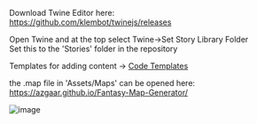 Download Twine Editor here: <br>
https://github.com/klembot/twinejs/releases

Open Twine and at the top select Twine->Set Story Library Folder <br>
Set this to the 'Stories' folder in the repository<br>

Templates for adding content -> [Code Templates](Code_Templates.md)

the .map file in 'Assets/Maps' can be opened here: <br>
https://azgaar.github.io/Fantasy-Map-Generator/

![image](https://github.com/slate20/Twine_RPG/assets/155096805/27e42004-66b5-4f72-8d0c-6aea6d7466d7)<br><br>

